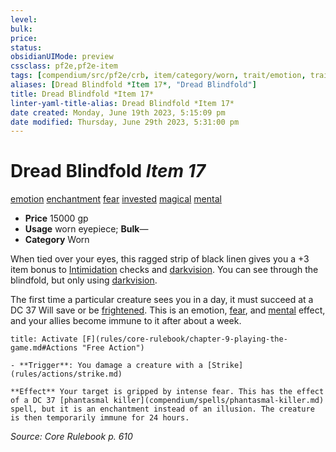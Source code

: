 ```yaml
---
level:
bulk:
price:
status:
obsidianUIMode: preview
cssclass: pf2e,pf2e-item
tags: [compendium/src/pf2e/crb, item/category/worn, trait/emotion, trait/enchantment, trait/fear, trait/invested, trait/magical, trait/mental]
aliases: [Dread Blindfold *Item 17*, "Dread Blindfold"]
title: Dread Blindfold *Item 17*
linter-yaml-title-alias: Dread Blindfold *Item 17*
date created: Monday, June 19th 2023, 5:15:09 pm
date modified: Thursday, June 29th 2023, 5:31:00 pm
---
```


# Dread Blindfold *Item 17*

[emotion](rules/traits/emotion.md) [enchantment](rules/traits/enchantment.md) [fear](rules/traits/fear.md) [invested](rules/traits/invested.md) [magical](rules/traits/magical.md) [mental](rules/traits/mental.md)  

- **Price** 15000 gp
- **Usage** worn eyepiece; **Bulk**—
- **Category** Worn

When tied over your eyes, this ragged strip of black linen gives you a +3 item bonus to [Intimidation](compendium/skills.md#Intimidation) checks and [darkvision](rules/abilities/darkvision.md). You can see through the blindfold, but only using [darkvision](rules/abilities/darkvision.md).

The first time a particular creature sees you in a day, it must succeed at a DC 37 Will save or be [frightened](rules/conditions.md#Frightened). This is an emotion, [fear](rules/traits/fear.md), and [mental](rules/traits/mental.md) effect, and your allies become immune to it after about a week.

```ad-embed-ability
title: Activate [F](rules/core-rulebook/chapter-9-playing-the-game.md#Actions "Free Action")

- **Trigger**: You damage a creature with a [Strike](rules/actions/strike.md)

**Effect** Your target is gripped by intense fear. This has the effect of a DC 37 [phantasmal killer](compendium/spells/phantasmal-killer.md) spell, but it is an enchantment instead of an illusion. The creature is then temporarily immune for 24 hours.
```

*Source: Core Rulebook p. 610*
